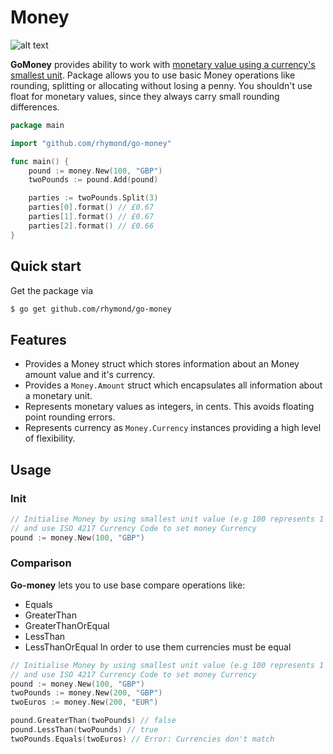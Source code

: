 # Money

![alt text](http://i.imgur.com/c3XmCC6.jpg "Money")

**GoMoney** provides ability to work with [monetary value using a currency's smallest unit](https://martinfowler.com/eaaCatalog/money.html).
Package allows you to use basic Money operations like rounding, splitting or allocating without losing a penny.
You shouldn't use float for monetary values, since they always carry small rounding differences.

```go
package main

import "github.com/rhymond/go-money"

func main() {
	pound := money.New(100, "GBP")
	twoPounds := pound.Add(pound)

	parties := twoPounds.Split(3)
	parties[0].format() // £0.67
	parties[1].format() // £0.67
	parties[2].format() // £0.66
}

```
## Quick start
Get the package via

``` bash
$ go get github.com/rhymond/go-money
```

## Features
* Provides a Money struct which stores information about an Money amount value and it's currency.
* Provides a ```Money.Amount``` struct which encapsulates all information about a monetary unit.
* Represents monetary values as integers, in cents. This avoids floating point rounding errors.
* Represents currency as ```Money.Currency``` instances providing a high level of flexibility.

## Usage
### Init
```go
// Initialise Money by using smallest unit value (e.g 100 represents 1 pound)
// and use ISO 4217 Currency Code to set money Currency
pound := money.New(100, "GBP")
```
### Comparison

**Go-money** lets you to use base compare operations like:

* Equals
* GreaterThan
* GreaterThanOrEqual
* LessThan
* LessThanOrEqual
In order to use them currencies must be equal

```go
// Initialise Money by using smallest unit value (e.g 100 represents 1 pound)
// and use ISO 4217 Currency Code to set money Currency
pound := money.New(100, "GBP")
twoPounds := money.New(200, "GBP")
twoEuros := money.New(200, "EUR")

pound.GreaterThan(twoPounds) // false
pound.LessThan(twoPounds) // true
twoPounds.Equals(twoEuros) // Error: Currencies don't match
```











